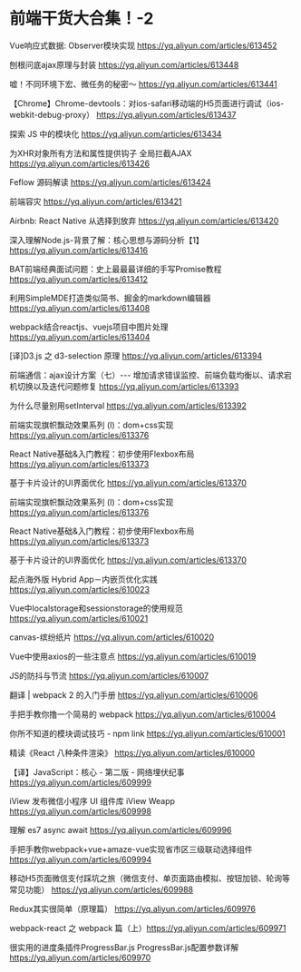 # 前端干货大合集！-2

Vue响应式数据: Observer模块实现 https://yq.aliyun.com/articles/613452

刨根问底ajax原理与封装 https://yq.aliyun.com/articles/613448

嘘！不同环境下宏、微任务的秘密～ https://yq.aliyun.com/articles/613441

【Chrome】Chrome-devtools：对ios-safari移动端的H5页面进行调试（ios-webkit-debug-proxy） https://yq.aliyun.com/articles/613437

探索 JS 中的模块化 https://yq.aliyun.com/articles/613434

为XHR对象所有方法和属性提供钩子 全局拦截AJAX https://yq.aliyun.com/articles/613426

Feflow 源码解读 https://yq.aliyun.com/articles/613424

前端容灾 https://yq.aliyun.com/articles/613421

Airbnb: React Native 从选择到放弃 https://yq.aliyun.com/articles/613420

深入理解Node.js-背景了解：核心思想与源码分析【1】 https://yq.aliyun.com/articles/613416

BAT前端经典面试问题：史上最最最详细的手写Promise教程 https://yq.aliyun.com/articles/613412

利用SimpleMDE打造类似简书、掘金的markdown编辑器 https://yq.aliyun.com/articles/613408

webpack结合reactjs、vuejs项目中图片处理 https://yq.aliyun.com/articles/613404

[译]D3.js 之 d3-selection 原理 https://yq.aliyun.com/articles/613394

前端通信：ajax设计方案（七）--- 增加请求错误监控、前端负载均衡以、请求宕机切换以及迭代问题修复 https://yq.aliyun.com/articles/613393

为什么尽量别用setInterval https://yq.aliyun.com/articles/613392

前端实现旗帜飘动效果系列 (Ⅰ)：dom+css实现 https://yq.aliyun.com/articles/613376

React Native基础&入门教程：初步使用Flexbox布局 https://yq.aliyun.com/articles/613373

基于卡片设计的UI界面优化 https://yq.aliyun.com/articles/613370

前端实现旗帜飘动效果系列 (Ⅰ)：dom+css实现 https://yq.aliyun.com/articles/613376

React Native基础&入门教程：初步使用Flexbox布局 https://yq.aliyun.com/articles/613373

基于卡片设计的UI界面优化 https://yq.aliyun.com/articles/613370

起点海外版 Hybrid App－内嵌页优化实践 https://yq.aliyun.com/articles/610023

Vue中localstorage和sessionstorage的使用规范 https://yq.aliyun.com/articles/610021

canvas-缤纷纸片 https://yq.aliyun.com/articles/610020

Vue中使用axios的一些注意点 https://yq.aliyun.com/articles/610019

JS的防抖与节流 https://yq.aliyun.com/articles/610007

翻译 | webpack 2 的入门手册 https://yq.aliyun.com/articles/610006

手把手教你撸一个简易的 webpack https://yq.aliyun.com/articles/610004

你所不知道的模块调试技巧 - npm link https://yq.aliyun.com/articles/610001

精读《React 八种条件渲染》 https://yq.aliyun.com/articles/610000

【译】JavaScript：核心 - 第二版 - 网络埋伏纪事 https://yq.aliyun.com/articles/609999

iView 发布微信小程序 UI 组件库 iView Weapp https://yq.aliyun.com/articles/609998

理解 es7 async await https://yq.aliyun.com/articles/609996

手把手教你webpack+vue+amaze-vue实现省市区三级联动选择组件 https://yq.aliyun.com/articles/609994

移动H5页面微信支付踩坑之旅（微信支付、单页面路由模拟、按钮加锁、轮询等常见功能） https://yq.aliyun.com/articles/609988

Redux其实很简单（原理篇） https://yq.aliyun.com/articles/609976

webpack-react 之 webpack 篇（上）https://yq.aliyun.com/articles/609971

很实用的进度条插件ProgressBar.js ProgressBar.js配置参数详解 https://yq.aliyun.com/articles/609970
